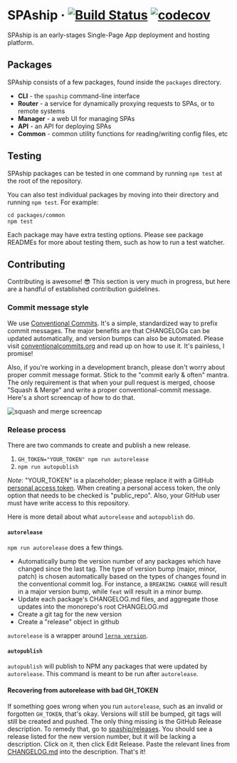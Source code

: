 # SPAship &middot; [![Build Status](https://travis-ci.com/spaship/spaship.svg?branch=master)](https://travis-ci.com/spaship/spaship) [![codecov](https://codecov.io/gh/spaship/spaship/branch/master/graph/badge.svg)](https://codecov.io/gh/spaship/spaship)

SPAship is an early-stages Single-Page App deployment and hosting platform.

## Packages

SPAship consists of a few packages, found inside the `packages` directory.

- **CLI** - the `spaship` command-line interface
- **Router** - a service for dynamically proxying requests to SPAs, or to remote systems
- **Manager** - a web UI for managing SPAs
- **API** - an API for deploying SPAs
- **Common** - common utility functions for reading/writing config files, etc

## Testing

SPAship packages can be tested in one command by running `npm test` at the root of the repository.

You can also test individual packages by moving into their directory and running `npm test`. For example:

```
cd packages/common
npm test
```

Each package may have extra testing options. Please see package READMEs for more about testing them, such as how to run a test watcher.

## Contributing

Contributing is awesome! :sunglasses: This section is very much in progress, but here are a handful of established contribution guidelines.

### Commit message style

We use [Conventional Commits][conventional]. It's a simple, standardized way to prefix commit messages. The major benefits are that CHANGELOGs can be updated automatically, and version bumps can also be automated. Please visit [conventionalcommits.org][conventional] and read up on how to use it. It's painless, I promise!

Also, if you're working in a development branch, please don't worry about proper commit message format. Stick to the "commit early & often" mantra. The only requirement is that when your pull request is merged, choose "Squash & Merge" and write a proper conventional-commit message. Here's a short screencap of how to do that.

![squash and merge screencap][squashgif]

### Release process

There are two commands to create and publish a new release.

1.  `GH_TOKEN="YOUR_TOKEN" npm run autorelease`
2.  `npm run autopublish`

_Note_: "YOUR_TOKEN" is a placeholder; please replace it with a GitHub [personal access token][token]. When creating a personal access token, the only option that needs to be checked is "public_repo". Also, your GitHub user must have write access to this repository.

Here is more detail about what `autorelease` and `autopublish` do.

#### `autorelease`

`npm run autorelease` does a few things.

- Automatically bump the version number of any packages which have changed since the last tag. The type of version bump (major, minor, patch) is chosen automatically based on the types of changes found in the conventional commit log. For instance, a `BREAKING CHANGE` will result in a major version bump, while `feat` will result in a minor bump.
- Update each package's CHANGELOG.md files, and aggregate those updates into the monorepo's root CHANGELOG.md
- Create a git tag for the new version
- Create a "release" object in github

`autorelease` is a wrapper around [`lerna version`][lernaversion].

#### `autopublish`

`autopublish` will publish to NPM any packages that were updated by `autorelease`. This command is meant to be run after `autorelease`.

#### Recovering from autorelease with bad GH_TOKEN

If something goes wrong when you run `autorelease`, such as an invalid or forgotten `GH_TOKEN`, that's okay. Versions will still be bumped, git tags will still be created and pushed. The only thing missing is the GitHub Release description. To remedy that, go to [spaship/releases][releases]. You should see a release listed for the new version number, but it will be lacking a description. Click on it, then click Edit Release. Paste the relevant lines from [CHANGELOG.md][changelog] into the description. That's it!

[conventional]: https://www.conventionalcommits.org/en/v1.0.0/
[squashgif]: https://imgur.com/download/HDd06gq/
[token]: https://github.com/settings/tokens/new
[lernaversion]: https://github.com/lerna/lerna/tree/master/commands/version#readme
[releases]: https://github.com/spaship/spaship/releases
[changelog]: ./CHANGELOG.md
